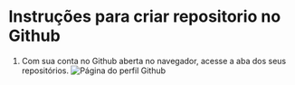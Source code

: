# Instruções para criar repositorio no Github
1. Com sua conta no Github aberta no navegador, acesse a aba dos seus repositórios.
![Página do perfil Github](https://ibb.co/wcgy1S3)
